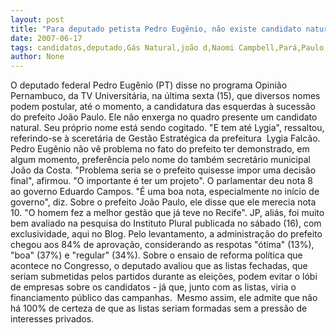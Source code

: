 ```yaml
---
layout: post
title: "Para deputado petista Pedro Eugênio, não existe candidato natural à sucessão de João Paulo"
date: 2007-06-17
tags: candidatos,deputado,Gás Natural,joão d,Naomi Campbell,Pará,Paulo,pedro manta
author: None
---
```

O deputado federal Pedro Eug&ecirc;nio (PT) disse no programa Opini&atilde;o Pernambuco, da TV Universit&aacute;ria, na &uacute;ltima sexta (15), que diversos nomes podem postular, at&eacute; o momento, a candidatura das esquerdas &agrave; sucess&atilde;o do prefeito Jo&atilde;o Paulo. Ele n&atilde;o enxerga no quadro&nbsp;presente um candidato natural.
Seu pr&oacute;prio nome est&aacute; sendo cogitado. &quot;E tem at&eacute; Lygia&quot;, ressaltou, referindo-se&nbsp;&agrave; sceret&aacute;ria de&nbsp;Gest&atilde;o Estrat&eacute;gica da prefeitura &nbsp;Lygia Falc&atilde;o.
Pedro Eug&ecirc;nio n&atilde;o v&ecirc; problema no fato do prefeito ter demonstrado, em algum momento, prefer&ecirc;ncia pelo nome do tamb&eacute;m secret&aacute;rio municipal Jo&atilde;o da Costa. &quot;Problema seria se o prefeito quisesse impor uma decis&atilde;o final&quot;, afirmou. &quot;O importante &eacute; ter um projeto&quot;.
O parlamentar deu nota 8 ao governo Eduardo Campos. &quot;&Eacute; uma boa nota, especialmente no in&iacute;cio de governo&quot;, diz.
Sobre o&nbsp;prefeito Jo&atilde;o Paulo, ele disse que ele merecia nota 10. &quot;O homem fez a melhor gest&atilde;o que j&aacute; teve no Recife&quot;.&nbsp;JP,&nbsp;ali&aacute;s, foi muito bem avaliado na pesquisa do Instituto Plural publicada no s&aacute;bado (16), com exclusividade, aqui no Blog. Pelo levantamento, a administra&ccedil;&atilde;o do&nbsp;prefeito chegou aos 84% de aprova&ccedil;&atilde;o,&nbsp;considerando as respotas&nbsp;&quot;&oacute;tima&quot; (13%), &quot;boa&quot; (37%) e &quot;regular&quot; (34%).
Sobre o ensaio de reforma pol&iacute;tica que acontece no Congresso, o deputado avaliou que&nbsp;as listas fechadas, que seriam submetidas pelos partidos durante as elei&ccedil;&otilde;es, podem evitar o l&oacute;bi de empresas&nbsp;sobre os&nbsp;candidatos - j&aacute; que, junto com as listas, viria o financiamento p&uacute;blico das campanhas.&nbsp; Mesmo assim, ele admite que n&atilde;o h&aacute; 100% de certeza de que as listas seriam formadas sem a press&atilde;o de interesses privados.&nbsp; 